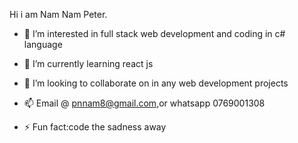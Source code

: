 Hi i am Nam Nam Peter.
- 👀 I’m interested in full stack  web development and coding in c# language
- 🌱 I’m currently learning react js
- 💞️ I’m looking to collaborate on in any web development projects 
- 📫 Email @ pnnam8@gmail.com,or whatsapp 0769001308
  
- ⚡ Fun fact:code the sadness away


